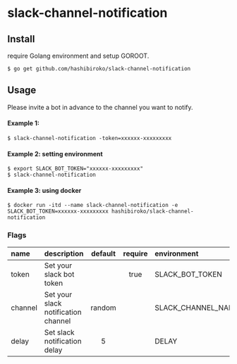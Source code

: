 # slack-channel-notification

## Install

require Golang environment and setup GOROOT.

```
$ go get github.com/hashibiroko/slack-channel-notification
```

## Usage

Please invite a bot in advance to the channel you want to notify.

#### Example 1:

```
$ slack-channel-notification -token=xxxxxx-xxxxxxxxx
```

#### Example 2: setting environment

```
$ export SLACK_BOT_TOKEN="xxxxxx-xxxxxxxxx"
$ slack-channel-notification
```

#### Example 3: using docker

```
$ docker run -itd --name slack-channel-notification -e SLACK_BOT_TOKEN=xxxxxx-xxxxxxxxx hashibiroko/slack-channel-notification
```

### Flags

| name | description | default | require | environment |
| :--- | :---------- | :-----: | :-----: | :---------- |
| token | Set your slack bot token |  | true | SLACK_BOT_TOKEN |
| channel | Set your slack notification channel | random |  | SLACK_CHANNEL_NAME |
| delay | Set slack notification delay | 5 |  | DELAY |
